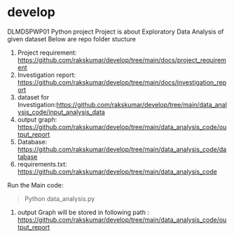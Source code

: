 # develop
DLMDSPWP01 Python project
Project is about Exploratory Data Analysis of given dataset
Below are repo folder stucture
1) Project requirement: https://github.com/rakskumar/develop/tree/main/docs/project_requirement
2) Investigation report: https://github.com/rakskumar/develop/tree/main/docs/investigation_report
3) dataset for Investigation:https://github.com/rakskumar/develop/tree/main/data_analysis_code/input_analysis_data
3) output graph: https://github.com/rakskumar/develop/tree/main/data_analysis_code/output_report
4) Database: https://github.com/rakskumar/develop/tree/main/data_analysis_code/database
5) requirements.txt: https://github.com/rakskumar/develop/tree/main/data_analysis_code

Run the Main code: 
> Python data_analysis.py
1) output Graph will be stored in following path : https://github.com/rakskumar/develop/tree/main/data_analysis_code/output_report


